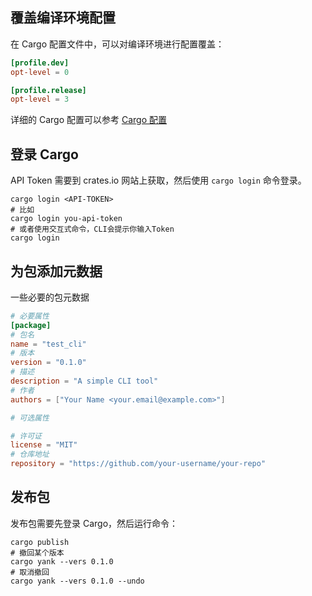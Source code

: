 ## 覆盖编译环境配置

在 Cargo 配置文件中，可以对编译环境进行配置覆盖：

```toml
[profile.dev]
opt-level = 0

[profile.release]
opt-level = 3
```

详细的 Cargo 配置可以参考 [Cargo 配置](https://doc.rust-lang.org/cargo/reference/index.html)

## 登录 Cargo

API Token 需要到 crates.io 网站上获取，然后使用 `cargo login` 命令登录。

```shell
cargo login <API-TOKEN>
# 比如
cargo login you-api-token
# 或者使用交互式命令，CLI会提示你输入Token
cargo login
```

## 为包添加元数据

一些必要的包元数据

```toml
# 必要属性
[package]
# 包名
name = "test_cli"
# 版本
version = "0.1.0"
# 描述
description = "A simple CLI tool"
# 作者
authors = ["Your Name <your.email@example.com>"]

# 可选属性

# 许可证
license = "MIT"
# 仓库地址
repository = "https://github.com/your-username/your-repo"
```

## 发布包

发布包需要先登录 Cargo，然后运行命令：

```shell
cargo publish
# 撤回某个版本
cargo yank --vers 0.1.0
# 取消撤回
cargo yank --vers 0.1.0 --undo
```
